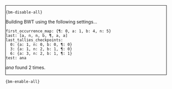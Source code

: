 <div style="border:1px solid black;">

`{bm-disable-all}`

Building BWT using the following settings...

```
first_occurrence_map: {¶: 0, a: 1, b: 4, n: 5}
last: [a, n, n, b, ¶, a, a]
last_tallies_checkpoints: 
  0: {a: 1, n: 0, b: 0, ¶: 0}
  3: {a: 1, n: 2, b: 1, ¶: 0}
  6: {a: 3, n: 2, b: 1, ¶: 1}
test: ana

```


*ana* found 2 times.
</div>

`{bm-enable-all}`

